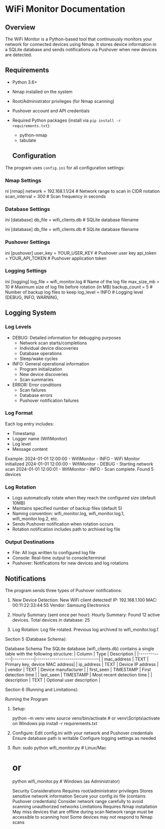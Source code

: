 # WiFi Monitor Documentation

## Overview
The WiFi Monitor is a Python-based tool that continuously monitors your network for connected devices using Nmap. It stores device information in a SQLite database and sends notifications via Pushover when new devices are detected.

## Requirements
- Python 3.6+
- Nmap installed on the system
- Root/Administrator privileges (for Nmap scanning)
- Pushover account and API credentials
- Required Python packages (install via `pip install -r requirements.txt`):
  - python-nmap
  - tabulate

  ## Configuration
The program uses `config.ini` for all configuration settings:

### Nmap Settings
ni
[nmap]
network = 192.168.1.1/24 # Network range to scan in CIDR notation
scan_interval = 300 # Scan frequency in seconds


### Database Settings
ini
[database]
db_file = wifi_clients.db # SQLite database filename

ini
[database]
db_file = wifi_clients.db # SQLite database filename

### Pushover Settings
ini
[pushover]
user_key = YOUR_USER_KEY # Pushover user key
api_token = YOUR_API_TOKEN # Pushover application token

### Logging Settings
ini
[logging]
log_file = wifi_monitor.log # Name of the log file
max_size_mb = 10 # Maximum size of log file before rotation (in MB)
backup_count = 5 # Number of backup log files to keep
log_level = INFO # Logging level (DEBUG, INFO, WARNING,

## Logging System

### Log Levels
- DEBUG: Detailed information for debugging purposes
  - Network scan starts/completions
  - Individual device discoveries
  - Database operations
  - Sleep/wake cycles
- INFO: General operational information
  - Program initialization
  - New device discoveries
  - Scan summaries
- ERROR: Error conditions
  - Scan failures
  - Database errors
  - Pushover notification failures

### Log Format
Each log entry includes:
- Timestamp
- Logger name (WifiMonitor)
- Log level
- Message content

Example:
2024-01-01 12:00:00 - WifiMonitor - INFO - WiFi Monitor initialized
2024-01-01 12:00:00 - WifiMonitor - DEBUG - Starting network scan
2024-01-01 12:00:01 - WifiMonitor - INFO - Scan complete. Found 5 devices


### Log Rotation
- Logs automatically rotate when they reach the configured size (default 10MB)
- Maintains specified number of backup files (default 5)
- Naming convention: wifi_monitor.log, wifi_monitor.log.1, wifi_monitor.log.2, etc.
- Sends Pushover notification when rotation occurs
- Rotation notification includes path to archived log file

### Output Destinations
- File: All logs written to configured log file
- Console: Real-time output to console/terminal
- Pushover: Notifications for new devices and log rotations

## Notifications
The program sends three types of Pushover notifications:

1. New Device Detection:
New WiFi client detected!
IP: 192.168.1.100
MAC: 00:11:22:33:44:55
Vendor: Samsung Electronics

2. Hourly Summary (sent once per hour):
Hourly Summary: Found 12 active devices. Total devices in database: 25


3. Log Rotation:
Log file rotated. Previous log archived to wifi_monitor.log.1

Section 5 (Database Schema):

Database Schema
The SQLite database (wifi_clients.db) contains a single table with the following structure:
| Column | Type | Description |
|-------------|-----------|--------------------------------|
| mac_address | TEXT | Primary key, device MAC address|
| ip_address | TEXT | Device IP address |
| vendor | TEXT | Device manufacturer |
| first_seen | TIMESTAMP | First detection time |
| last_seen | TIMESTAMP | Most recent detection time |
| description | TEXT | Optional user description |

Section 6 (Running and Limitations):

Running the Program
1. Setup:

   python -m venv venv
   source venv/bin/activate  # or venv\Scripts\activate on Windows
   pip install -r requirements.txt

  2. Configure:
Edit config.ini with your network and Pushover credentials
Ensure database path is writable
Configure logging settings as needed
3. Run:
   sudo python wifi_monitor.py  # Linux/Mac
   # or
   python wifi_monitor.py  # Windows (as Administrator)

   Security Considerations
Requires root/administrator privileges
Stores sensitive network information
Secure your config.ini file (contains Pushover credentials)
Consider network range carefully to avoid scanning unauthorized networks
Limitations
Requires Nmap installation
May miss devices that are offline during scan
Network range must be accessible to scanning host
Some devices may not respond to Nmap scans

